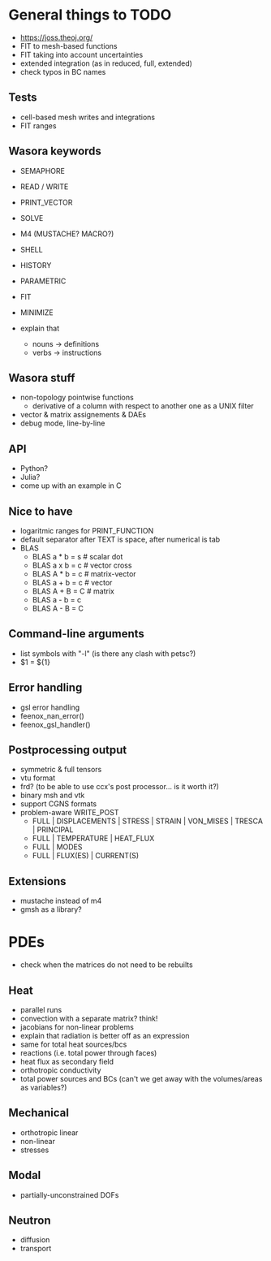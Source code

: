 # General things to TODO

 * https://joss.theoj.org/
 * FIT to mesh-based functions
 * FIT taking into account uncertainties
 * extended integration (as in reduced, full, extended)
 * check typos in BC names

 
## Tests
 
 * cell-based mesh writes and integrations
 * FIT ranges

## Wasora keywords

 * SEMAPHORE
 * READ / WRITE
 * PRINT_VECTOR
 * SOLVE
 * M4 (MUSTACHE? MACRO?)
 * SHELL
 * HISTORY
 * PARAMETRIC
 * FIT
 * MINIMIZE
 
 * explain that 
   - nouns -> definitions
   - verbs -> instructions
 
## Wasora stuff

 * non-topology pointwise functions
   - derivative of a column with respect to another one as a UNIX filter
 * vector & matrix assignements & DAEs
 * debug mode, line-by-line

## API

 * Python?
 * Julia?
 * come up with an example in C

## Nice to have

 * logaritmic ranges for PRINT_FUNCTION
 * default separator after TEXT is space, after numerical is tab
 * BLAS
   - BLAS a * b = s   # scalar dot
   - BLAS a x b = c   # vector cross
   - BLAS A * b = c   # matrix-vector
   - BLAS a + b = c   # vector
   - BLAS A + B = C   # matrix
   - BLAS a - b = c
   - BLAS A - B = C
   
 
## Command-line arguments

 * list symbols with "-l" (is there any clash with petsc?)
 * $1 = ${1}
 
## Error handling 
 
 * gsl error handling
 * feenox_nan_error()
 * feenox_gsl_handler()

## Postprocessing output

 * symmetric & full tensors
 * vtu format
 * frd? (to be able to use ccx's post processor... is it worth it?)
 * binary msh and vtk
 * support CGNS formats
 * problem-aware WRITE_POST 
   - FULL | DISPLACEMENTS | STRESS | STRAIN | VON_MISES | TRESCA | PRINCIPAL
   - FULL | TEMPERATURE | HEAT_FLUX
   - FULL | MODES
   - FULL | FLUX(ES) | CURRENT(S)
 
## Extensions
 
 * mustache instead of m4
 * gmsh as a library?

 
# PDEs

 * check when the matrices do not need to be rebuilts
 
## Heat

 * parallel runs
 * convection with a separate matrix? think!
 * jacobians for non-linear problems
 * explain that radiation is better off as an expression
 * same for total heat sources/bcs
 * reactions (i.e. total power through faces)
 * heat flux as secondary field
 * orthotropic conductivity
 * total power sources and BCs (can't we get away with the volumes/areas as variables?)
 
## Mechanical

 * orthotropic linear
 * non-linear
 * stresses

## Modal

 * partially-unconstrained DOFs
 
## Neutron

 * diffusion
 * transport


